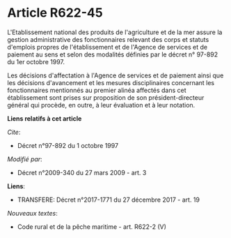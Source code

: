 # Article R622-45

L'Etablissement national des produits de l'agriculture et de la mer assure la gestion administrative des fonctionnaires
relevant des corps et statuts d'emplois propres de l'établissement et de l'Agence de services et de paiement au sens et selon
des modalités définies par le décret n° 97-892 du 1er octobre 1997. 

Les décisions d'affectation à l'Agence de services et de paiement ainsi que les décisions d'avancement et les mesures
disciplinaires concernant les fonctionnaires mentionnés au premier alinéa affectés dans cet établissement sont prises sur
proposition de son président-directeur général qui procède, en outre, à leur évaluation et à leur notation.

**Liens relatifs à cet article**

_Cite_:

  - Décret n°97-892 du 1 octobre 1997

_Modifié par_:

  - Décret n°2009-340 du 27 mars 2009 - art. 3

**Liens**:

  - TRANSFERE: Décret n°2017-1771 du 27 décembre 2017 - art. 19

_Nouveaux textes_:

  - Code rural et de la pêche maritime - art. R622-2 (V)
